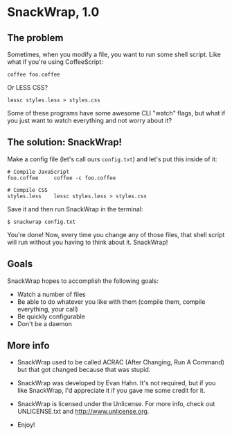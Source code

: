 SnackWrap, 1.0
==============

The problem
-----------

Sometimes, when you modify a file, you want to run some shell script. Like what
if you're using CoffeeScript:

    coffee foo.coffee

Or LESS CSS?

    lessc styles.less > styles.css

Some of these programs have some awesome CLI "watch" flags, but what if you just
want to watch everything and not worry about it?

The solution: SnackWrap!
------------------------

Make a config file (let's call ours `config.txt`) and let's put this inside of
it:

    # Compile JavaScript
    foo.coffee     coffee -c foo.coffee

    # Compile CSS
    styles.less    lessc styles.less > styles.css

Save it and then run SnackWrap in the terminal:

    $ snackwrap config.txt

You're done! Now, every time you change any of those files, that shell script
will run without you having to think about it. SnackWrap!

Goals
-----

SnackWrap hopes to accomplish the following goals:

* Watch a number of files
* Be able to do whatever you like with them (compile them, compile everything,
  your call)
* Be quickly configurable
* Don't be a daemon

More info
---------

* SnackWrap used to be called ACRAC (After Changing, Run A Command) but that
  got changed because that was stupid.

* SnackWrap was developed by Evan Hahn. It's not required, but if you like
  SnackWrap, I'd appreciate it if you gave me some credit for it.

* SnackWrap is licensed under the Unlicense. For more info, check out
  UNLICENSE.txt and <http://www.unlicense.org>.

* Enjoy!
